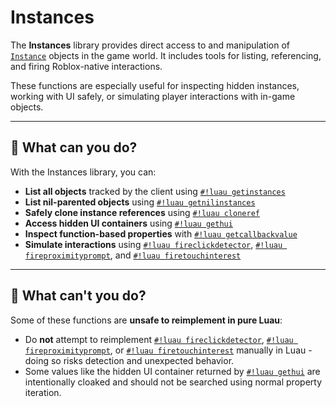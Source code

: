 # Instances

The **Instances** library provides direct access to and manipulation of [`Instance`](https://create.roblox.com/docs/reference/engine/classes/Instance) objects in the game world. It includes tools for listing, referencing, and firing Roblox-native interactions.

These functions are especially useful for inspecting hidden instances, working with UI safely, or simulating player interactions with in-game objects.

---

## 🚦 What can you do?

With the Instances library, you can:

- **List all objects** tracked by the client using [`#!luau getinstances`](./getinstances.md)
- **List nil-parented objects** using [`#!luau getnilinstances`](./getnilinstances.md)
- **Safely clone instance references** using [`#!luau cloneref`](./cloneref.md)
- **Access hidden UI containers** using [`#!luau gethui`](./gethui.md)
- **Inspect function-based properties** with [`#!luau getcallbackvalue`](./getcallbackvalue.md)
- **Simulate interactions** using [`#!luau fireclickdetector`](./fireclickdetector.md), [`#!luau fireproximityprompt`](./fireproximityprompt.md), and [`#!luau firetouchinterest`](./firetouchinterest.md)

---

## 🚫 What can't you do?

Some of these functions are **unsafe to reimplement in pure Luau**:

- Do **not** attempt to reimplement [`#!luau fireclickdetector`](./fireclickdetector.md), [`#!luau fireproximityprompt`](./fireproximityprompt.md), or [`#!luau firetouchinterest`](./firetouchinterest.md) manually in Luau - doing so risks detection and unexpected behavior.
- Some values like the hidden UI container returned by [`#!luau gethui`](./gethui.md) are intentionally cloaked and should not be searched using normal property iteration.
